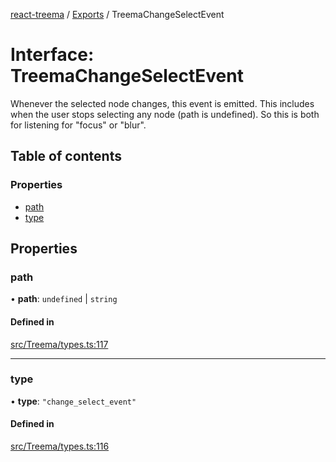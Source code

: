 [react-treema](../README.md) / [Exports](../modules.md) / TreemaChangeSelectEvent

# Interface: TreemaChangeSelectEvent

Whenever the selected node changes, this event is emitted. This
includes when the user stops selecting any node (path is undefined).
So this is both for listening for "focus" or "blur".

## Table of contents

### Properties

- [path](TreemaChangeSelectEvent.md#path)
- [type](TreemaChangeSelectEvent.md#type)

## Properties

### path

• **path**: `undefined` \| `string`

#### Defined in

[src/Treema/types.ts:117](https://github.com/sderickson/react-treema/blob/cecfce1/src/Treema/types.ts#L117)

___

### type

• **type**: ``"change_select_event"``

#### Defined in

[src/Treema/types.ts:116](https://github.com/sderickson/react-treema/blob/cecfce1/src/Treema/types.ts#L116)
